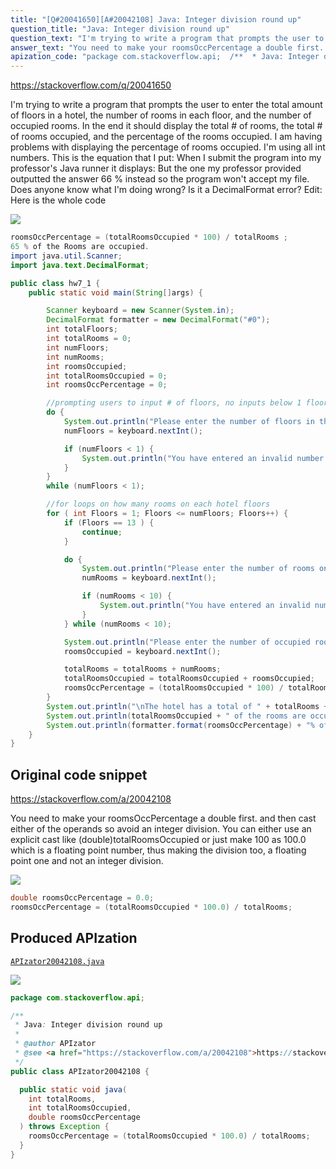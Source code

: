 ```yaml
---
title: "[Q#20041650][A#20042108] Java: Integer division round up"
question_title: "Java: Integer division round up"
question_text: "I'm trying to write a program that prompts the user to enter the total amount of floors in a hotel, the number of rooms in each floor, and the number of occupied rooms. In the end it should display the total # of rooms, the total # of rooms occupied, and the percentage of the rooms occupied. I am having problems with displaying the percentage of rooms occupied. I'm using all int numbers. This is the equation that I put: When I submit the program into my professor's Java runner it displays: But the one my professor provided outputted the answer 66 % instead so the program won't accept my file. Does anyone know what I'm doing wrong? Is it a DecimalFormat error? Edit: Here is the whole code"
answer_text: "You need to make your roomsOccPercentage a double first. and then cast either of the operands so avoid an integer division. You can either use an explicit cast like (double)totalRoomsOccupied or just make 100 as 100.0 which is a floating point number, thus making the division too, a floating point one and not an integer division."
apization_code: "package com.stackoverflow.api;  /**  * Java: Integer division round up  *  * @author APIzator  * @see <a href=\"https://stackoverflow.com/a/20042108\">https://stackoverflow.com/a/20042108</a>  */ public class APIzator20042108 {    public static void java(     int totalRooms,     int totalRoomsOccupied,     double roomsOccPercentage   ) throws Exception {     roomsOccPercentage = (totalRoomsOccupied * 100.0) / totalRooms;   } }"
---
```


https://stackoverflow.com/q/20041650

I&#x27;m trying to write a program that prompts the user to enter the total amount of floors in a hotel, the number of rooms in each floor, and the number of occupied rooms. In the end it should display the total # of rooms, the total # of rooms occupied, and the percentage of the rooms occupied. I am having problems with displaying the percentage of rooms occupied. I&#x27;m using all int numbers.
This is the equation that I put:
When I submit the program into my professor&#x27;s Java runner it displays:
But the one my professor provided outputted the answer 66 % instead so the program won&#x27;t accept my file.
Does anyone know what I&#x27;m doing wrong? Is it a DecimalFormat error?
Edit: Here is the whole code


<div class="code-logo"><img src="/stackoverflow.png" /></div>

```java
roomsOccPercentage = (totalRoomsOccupied * 100) / totalRooms ;
65 % of the Rooms are occupied.
import java.util.Scanner; 
import java.text.DecimalFormat;

public class hw7_1 {
    public static void main(String[]args) {

        Scanner keyboard = new Scanner(System.in);
        DecimalFormat formatter = new DecimalFormat("#0");
        int totalFloors;
        int totalRooms = 0;
        int numFloors;
        int numRooms;
        int roomsOccupied;
        int totalRoomsOccupied = 0;
        int roomsOccPercentage = 0;

        //prompting users to input # of floors, no inputs below 1 floor
        do {
            System.out.println("Please enter the number of floors in the hotel: ");
            numFloors = keyboard.nextInt();

            if (numFloors < 1) {
                System.out.println("You have entered an invalid number of floors. ");
            }
        }
        while (numFloors < 1);

        //for loops on how many rooms on each hotel floors
        for ( int Floors = 1; Floors <= numFloors; Floors++) {
            if (Floors == 13 ) {
                continue;
            }

            do {
                System.out.println("Please enter the number of rooms on floor #: " + Floors );
                numRooms = keyboard.nextInt();

                if (numRooms < 10) {
                    System.out.println("You have entered an invalid number of rooms. ");
                }
            } while (numRooms < 10);

            System.out.println("Please enter the number of occupied rooms on floor #: " + Floors);
            roomsOccupied = keyboard.nextInt();

            totalRooms = totalRooms + numRooms;
            totalRoomsOccupied = totalRoomsOccupied + roomsOccupied;
            roomsOccPercentage = (totalRoomsOccupied * 100) / totalRooms ;
        }
        System.out.println("\nThe hotel has a total of " + totalRooms + " rooms.");
        System.out.println(totalRoomsOccupied + " of the rooms are occupied.");
        System.out.println(formatter.format(roomsOccPercentage) + "% of the rooms are occupied.");
    }
}
```


## Original code snippet

https://stackoverflow.com/a/20042108

You need to make your roomsOccPercentage a double first.
and then cast either of the operands so avoid an integer division.
You can either use an explicit cast like (double)totalRoomsOccupied or just make 100 as 100.0 which is a floating point number, thus making the division too, a floating point one and not an integer division.

<div class="code-logo"><img src="/stackoverflow.png" /></div>

```java
double roomsOccPercentage = 0.0;
roomsOccPercentage = (totalRoomsOccupied * 100.0) / totalRooms;
```

## Produced APIzation

[`APIzator20042108.java`](https://github.com/blind-papers/apization-temp-data/raw/main/search/APIzator20042108.java)

<div class="code-logo"><img src="/apizator.png" /></div>

```java
package com.stackoverflow.api;

/**
 * Java: Integer division round up
 *
 * @author APIzator
 * @see <a href="https://stackoverflow.com/a/20042108">https://stackoverflow.com/a/20042108</a>
 */
public class APIzator20042108 {

  public static void java(
    int totalRooms,
    int totalRoomsOccupied,
    double roomsOccPercentage
  ) throws Exception {
    roomsOccPercentage = (totalRoomsOccupied * 100.0) / totalRooms;
  }
}

```